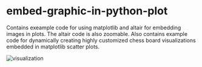 # embed-graphic-in-python-plot

Contains exeample code for using matplotlib and altair for embedding images in plots. The altair code is also zoomable.
Also contains example code for dynamically creating highly customized chess board visualizations embedded in matplotlib scatter plots.

![visualization](https://github.com/CursedSeraphim/embed-graphic-in-python-plot/assets/29144639/dc2f69ed-ca37-433c-ba4a-fee0d10a9d2e)

